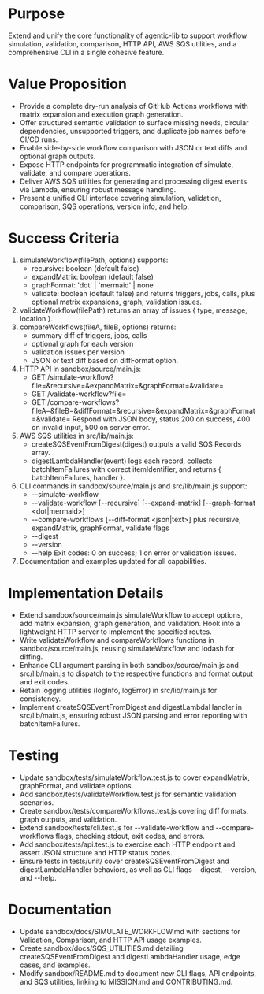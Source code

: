 # Purpose
Extend and unify the core functionality of agentic-lib to support workflow simulation, validation, comparison, HTTP API, AWS SQS utilities, and a comprehensive CLI in a single cohesive feature.

# Value Proposition
- Provide a complete dry-run analysis of GitHub Actions workflows with matrix expansion and execution graph generation.
- Offer structured semantic validation to surface missing needs, circular dependencies, unsupported triggers, and duplicate job names before CI/CD runs.
- Enable side-by-side workflow comparison with JSON or text diffs and optional graph outputs.
- Expose HTTP endpoints for programmatic integration of simulate, validate, and compare operations.
- Deliver AWS SQS utilities for generating and processing digest events via Lambda, ensuring robust message handling.
- Present a unified CLI interface covering simulation, validation, comparison, SQS operations, version info, and help.

# Success Criteria
1. simulateWorkflow(filePath, options) supports:
   - recursive: boolean (default false)
   - expandMatrix: boolean (default false)
   - graphFormat: 'dot' | 'mermaid' | none
   - validate: boolean (default false)
   and returns triggers, jobs, calls, plus optional matrix expansions, graph, validation issues.
2. validateWorkflow(filePath) returns an array of issues { type, message, location }.
3. compareWorkflows(fileA, fileB, options) returns:
   - summary diff of triggers, jobs, calls
   - optional graph for each version
   - validation issues per version
   - JSON or text diff based on diffFormat option.
4. HTTP API in sandbox/source/main.js:
   - GET /simulate-workflow?file=&recursive=&expandMatrix=&graphFormat=&validate=
   - GET /validate-workflow?file=
   - GET /compare-workflows?fileA=&fileB=&diffFormat=&recursive=&expandMatrix=&graphFormat=&validate=
   Respond with JSON body, status 200 on success, 400 on invalid input, 500 on server error.
5. AWS SQS utilities in src/lib/main.js:
   - createSQSEventFromDigest(digest) outputs a valid SQS Records array.
   - digestLambdaHandler(event) logs each record, collects batchItemFailures with correct itemIdentifier, and returns { batchItemFailures, handler }.
6. CLI commands in sandbox/source/main.js and src/lib/main.js support:
   - --simulate-workflow <file>
   - --validate-workflow <file> [--recursive] [--expand-matrix] [--graph-format <dot|mermaid>]
   - --compare-workflows <fileA> <fileB> [--diff-format <json|text>] plus recursive, expandMatrix, graphFormat, validate flags
   - --digest
   - --version
   - --help
   Exit codes: 0 on success; 1 on error or validation issues.
7. Documentation and examples updated for all capabilities.

# Implementation Details
- Extend sandbox/source/main.js simulateWorkflow to accept options, add matrix expansion, graph generation, and validation. Hook into a lightweight HTTP server to implement the specified routes.
- Write validateWorkflow and compareWorkflows functions in sandbox/source/main.js, reusing simulateWorkflow and lodash for diffing.
- Enhance CLI argument parsing in both sandbox/source/main.js and src/lib/main.js to dispatch to the respective functions and format output and exit codes.
- Retain logging utilities (logInfo, logError) in src/lib/main.js for consistency.
- Implement createSQSEventFromDigest and digestLambdaHandler in src/lib/main.js, ensuring robust JSON parsing and error reporting with batchItemFailures.

# Testing
- Update sandbox/tests/simulateWorkflow.test.js to cover expandMatrix, graphFormat, and validate options.
- Add sandbox/tests/validateWorkflow.test.js for semantic validation scenarios.
- Create sandbox/tests/compareWorkflows.test.js covering diff formats, graph outputs, and validation.
- Extend sandbox/tests/cli.test.js for --validate-workflow and --compare-workflows flags, checking stdout, exit codes, and errors.
- Add sandbox/tests/api.test.js to exercise each HTTP endpoint and assert JSON structure and HTTP status codes.
- Ensure tests in tests/unit/ cover createSQSEventFromDigest and digestLambdaHandler behaviors, as well as CLI flags --digest, --version, and --help.

# Documentation
- Update sandbox/docs/SIMULATE_WORKFLOW.md with sections for Validation, Comparison, and HTTP API usage examples.
- Create sandbox/docs/SQS_UTILITIES.md detailing createSQSEventFromDigest and digestLambdaHandler usage, edge cases, and examples.
- Modify sandbox/README.md to document new CLI flags, API endpoints, and SQS utilities, linking to MISSION.md and CONTRIBUTING.md.